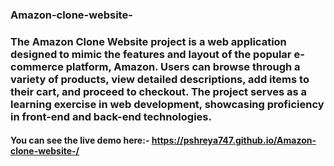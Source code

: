 ### Amazon-clone-website-
### The Amazon Clone Website project is a web application designed to mimic the features and layout of the popular e-commerce platform, Amazon. Users can browse through a variety of products, view detailed descriptions, add items to their cart, and proceed to checkout. The project serves as a learning exercise in web development, showcasing proficiency in front-end and back-end technologies.
####  You can see the live demo here:- https://pshreya747.github.io/Amazon-clone-website-/
